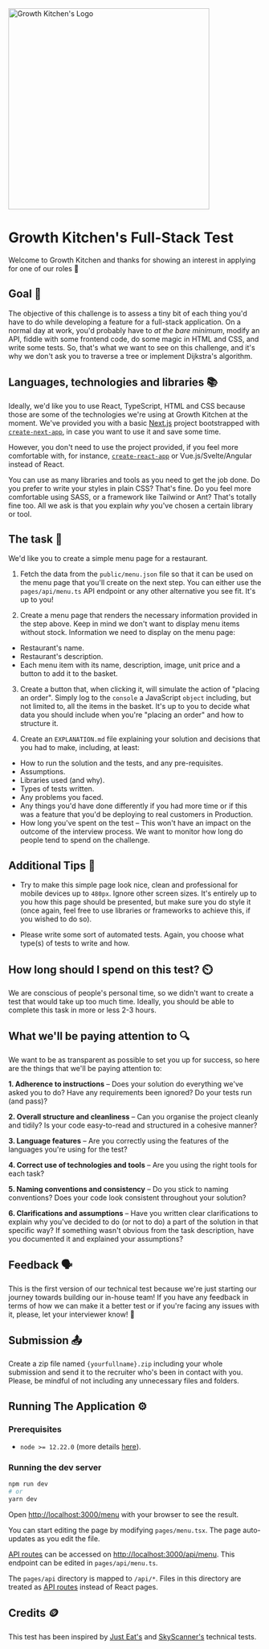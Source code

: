 <img src="https://user-images.githubusercontent.com/10439518/174103006-0cd96882-b723-41cb-aae4-dbb0251bb177.png" alt="Growth Kitchen's Logo" width="400"/>


# Growth Kitchen's Full-Stack Test

Welcome to Growth Kitchen and thanks for showing an interest in applying for one of our roles 🙌

## Goal 🎯

The objective of this challenge is to assess a tiny bit of each thing you'd have to do while developing a feature for a full-stack application. On a normal day at work, you'd probably have to _at the bare minimum_, modify an API, fiddle with some frontend code, do some magic in HTML and CSS, and write some tests. So, that's what we want to see on this challenge, and it's why we don't ask you to traverse a tree or implement Dijkstra's algorithm.

## Languages, technologies and libraries 📚

Ideally, we'd like you to use React, TypeScript, HTML and CSS because those are some of the technologies we're using at Growth Kitchen at the moment. We've provided you with a basic [Next.js](https://nextjs.org/) project bootstrapped with [`create-next-app`](https://github.com/vercel/next.js/tree/canary/packages/create-next-app), in case you want to use it and save some time.

However, you don't need to use the project provided, if you feel more comfortable with, for instance, [`create-react-app`](https://reactjs.org/docs/create-a-new-react-app.html#create-react-app) or Vue.js/Svelte/Angular instead of React.

You can use as many libraries and tools as you need to get the job done. Do you prefer to write your styles in plain CSS? That's fine. Do you feel more comfortable using SASS, or a framework like Tailwind or Ant? That's totally fine too. All we ask is that you explain _why_ you've chosen a certain library or tool.

## The task 📝

We'd like you to create a simple menu page for a restaurant.

1. Fetch the data from the `public/menu.json` file so that it can be used on the menu page that you'll create on the next step. You can either use the `pages/api/menu.ts` API endpoint or any other alternative you see fit. It's up to you!

2. Create a menu page that renders the necessary information provided in the step above. Keep in mind we don't want to display menu items without stock. Information we need to display on the menu page:
- Restaurant's name.
- Restaurant's description.
- Each menu item with its name, description, image, unit price and a button to add it to the basket.

3. Create a button that, when clicking it, will simulate the action of "placing an order". Simply log to the `console` a JavaScript `object` including, but not limited to, all the items in the basket. It's up to you to decide what data you should include when you're "placing an order" and how to structure it.

4. Create an `EXPLANATION.md` file explaining your solution and decisions that you had to make, including, at least:
- How to run the solution and the tests, and any pre-requisites.
- Assumptions.
- Libraries used (and why).
- Types of tests written.
- Any problems you faced.
- Any things you'd have done differently if you had more time or if this was a feature that you'd be deploying to real customers in Production.
- How long you've spent on the test – This won't have an impact on the outcome of the interview process. We want to monitor how long do people tend to spend on the challenge.

## Additional Tips 💭

- Try to make this simple page look nice, clean and professional for mobile devices up to `480px`. Ignore other screen sizes. It's entirely up to you how this page should be presented, but make sure you do style it (once again, feel free to use libraries or frameworks to achieve this, if you wished to do so).

- Please write some sort of automated tests. Again, you choose what type(s) of tests to write and how.

## How long should I spend on this test? ⏲️

We are conscious of people's personal time, so we didn't want to create a test that would take up too much time. Ideally, you should be able to complete this task in more or less 2-3 hours.

## What we'll be paying attention to 🔍

We want to be as transparent as possible to set you up for success, so here are the things that we'll be paying attention to:

**1. Adherence to instructions** – Does your solution do everything we've asked you to do? Have any requirements been ignored? Do your tests run (and pass)?

**2. Overall structure and cleanliness** – Can you organise the project cleanly and tidily? Is your code easy-to-read and structured in a cohesive manner? 

**3. Language features** – Are you correctly using the features of the languages you're using for the test?

**4. Correct use of technologies and tools** – Are you using the right tools for each task? 

**5. Naming conventions and consistency** – Do you stick to naming conventions? Does your code look consistent throughout your solution?

**6. Clarifications and assumptions** – Have you written clear clarifications to explain why you've decided to do (or not to do) a part of the solution in that specific way? If something wasn't obvious from the task description, have you documented it and explained your assumptions?

## Feedback 🗣

This is the first version of our technical test because we're just starting our journey towards building our in-house team! If you have any feedback in terms of how we can make it a better test or if you're facing any issues with it, please, let your interviewer know! 🙏

## Submission 📤

Create a zip file named `{yourfullname}.zip` including your whole submission and send it to the recruiter who's been in contact with you. Please, be mindful of not including any unnecessary files and folders.

## Running The Application ⚙️

### Prerequisites

- `node >= 12.22.0` (more details [here](https://nextjs.org/docs/upgrading)).

### Running the dev server

```bash
npm run dev
# or
yarn dev
```

Open [http://localhost:3000/menu](http://localhost:3000/menu) with your browser to see the result.

You can start editing the page by modifying `pages/menu.tsx`. The page auto-updates as you edit the file.

[API routes](https://nextjs.org/docs/api-routes/introduction) can be accessed on [http://localhost:3000/api/menu](http://localhost:3000/api/menu). This endpoint can be edited in `pages/api/menu.ts`.

The `pages/api` directory is mapped to `/api/*`. Files in this directory are treated as [API routes](https://nextjs.org/docs/api-routes/introduction) instead of React pages.

## Credits 🪙

This test has been inspired by [Just Eat's](https://github.com/justeat/JustEat.RecruitmentTest) and [SkyScanner's](https://github.com/Skyscanner/full-stack-recruitment-test) technical tests.
